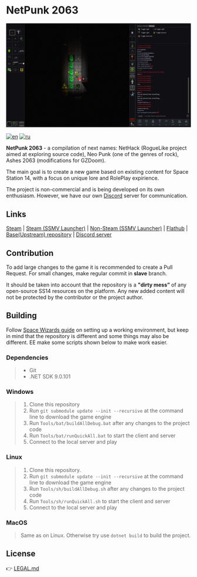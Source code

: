 # NetPunk 2063

<p align="center"><img src="./Raw/Screenshots/1.png"  /></p>

[![en][icon-en]][en] [![ru][icon-ru]][ru]

[en]: ./README.md
[icon-en]: https://img.shields.io/badge/lang-en-red?style=flat-square
[ru]: ./README.ru.md
[icon-ru]: https://img.shields.io/badge/lang-ru-orange?style=flat-square

**NetPunk 2063** - a compilation of next names: NetHack (RogueLike project aimed at exploring source code), Neo Punk (one of the genres of rock), Ashes 2063 (modifications for GZDoom).

The main goal is to create a new game based on existing content for Space Station 14, with a focus on unique lore and RolePlay expirience.

The project is non-commercial and is being developed on its own enthusiasm. However, we have our own [Discord](https://discord.gg/Fmzp3kQ3AB) server for communication.

## Links

[Steam](https://store.steampowered.com/app/1255460/Space_Station_14/) | [Steam (SSMV Launcher)](https://store.steampowered.com/app/2585480/Space_Station_Multiverse/) | [Non-Steam (SSMV Launcher)](https://spacestationmultiverse.com/downloads/)  | [Flathub](https://flathub.org/apps/com.spacestation14.Launcher) |  [Base(Upstream) repository](https://github.com/Simple-Station/Einstein-Engines) | [Discord server](https://discord.gg/Fmzp3kQ3AB)

## Contribution

To add large changes to the game it is recommended to create a Pull Request.
For small changes, make regular commit in **slave** branch.

It should be taken into account that the repository is a **"dirty mess”** of any open-source SS14 resources on the platform.
Any new added content will not be protected by the contributor or the project author.

## Building

Follow [Space Wizards guide](https://docs.spacestation14.com/en/general-development/setup/setting-up-a-development-environment.html) on setting up a working environment, but keep in mind that the repository is different and some things may also be different.
EE make some scripts shown below to make work easier.

### Dependencies

> - Git
> - .NET SDK 9.0.101

### Windows

> 1. Clone this repository
> 2. Run `git submodule update --init --recursive` at the command line to download the game engine
> 3. Run `Tools/bat/buildAllDebug.bat` after any changes to the project code
> 4. Run `Tools/bat/runQuickAll.bat` to start the client and server
> 5. Connect to the local server and play

### Linux

> 1. Clone this repository.
> 2. Run `git submodule update --init --recursive` at the command line to download the game engine
> 3. Run `Tools/sh/buildAllDebug.sh` after any changes to the project code
> 4. Run `Tools/sh/runQuickAll.sh` to start the client and server
> 5. Connect to the local server and play

### MacOS

> Same as on Linux. Otherwise try use `dotnet build` to build the project.

## License

👉 [LEGAL.md](./LEGAL.md)
